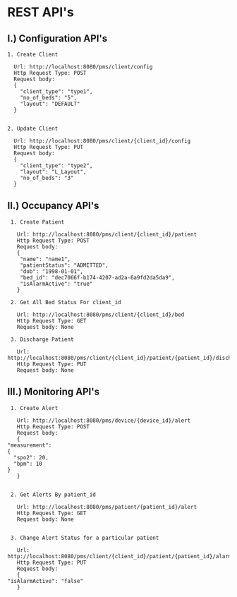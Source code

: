 # REST API's

## I.) Configuration API's

    1. Create Client
      
      Url: http://localhost:8080/pms/client/config
      Http Request Type: POST
      Request body: 
      {
        "client_type": "type1",
        "no_of_beds": "5",
        "layout": "DEFAULT"
      }
      
      
    2. Update Client
    
      Url: http://localhost:8080/pms/client/{client_id}/config
      Http Request Type: PUT
      Request body:
      {
        "client_type": "type2",
        "layout": "L_Layout",
        "no_of_beds": "3"
      }
      
      
## II.) Occupancy API's
     
     1. Create Patient
     
       Url: http://localhost:8080/pms/client/{client_id}/patient
       Http Request Type: POST
       Request body:
       {
        "name": "name1",
        "patientStatus": "ADMITTED",
        "dob": "1998-01-01",
        "bed_id": "dec7066f-b174-4207-ad2a-6a9fd2da5da9",
        "isAlarmActive": "true"
       }
     
     2. Get All Bed Status For client_id
     
       Url: http://localhost:8080/pms/client/{client_id}/bed
       Http Request Type: GET
       Request body: None
     
     3. Discharge Patient
     
       Url: http://localhost:8080/pms/client/{client_id}/patient/{patient_id}/discharge
       Http Request Type: PUT
       Request body: None
     
     
## III.) Monitoring API's

     1. Create Alert
     
       Url: http://localhost:8080/pms/device/{device_id}/alert
       Http Request Type: POST
       Request body: 
       {
	"measurement":
	{
	  "spo2": 20,
	  "bpm": 10
	}
       }
       
       
     2. Get Alerts By patient_id
     
       Url: http://localhost:8080/pms/patient/{patient_id}/alert
       Http Request Type: GET
       Request body: None
       
       
     3. Change Alert Status for a particular patient
     
       Url: http://localhost:8080/pms/client/{client_id}/patient/{patient_id}/alarmStatus
       Http Request Type: PUT
       Request body: 
       {
	"isAlarmActive": "false"
       }
     
     
     
     
     
     
     
